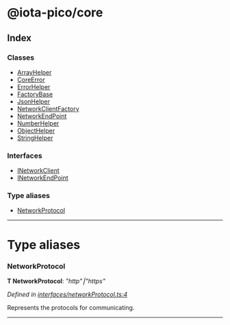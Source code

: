 


#  @iota-pico/core

## Index

### Classes

* [ArrayHelper](classes/arrayhelper.md)
* [CoreError](classes/coreerror.md)
* [ErrorHelper](classes/errorhelper.md)
* [FactoryBase](classes/factorybase.md)
* [JsonHelper](classes/jsonhelper.md)
* [NetworkClientFactory](classes/networkclientfactory.md)
* [NetworkEndPoint](classes/networkendpoint.md)
* [NumberHelper](classes/numberhelper.md)
* [ObjectHelper](classes/objecthelper.md)
* [StringHelper](classes/stringhelper.md)


### Interfaces

* [INetworkClient](interfaces/inetworkclient.md)
* [INetworkEndPoint](interfaces/inetworkendpoint.md)


### Type aliases

* [NetworkProtocol](#networkprotocol)



---
# Type aliases
<a id="networkprotocol"></a>

###  NetworkProtocol

**Τ NetworkProtocol**:  *"http"⎮"https"* 

*Defined in [interfaces/networkProtocol.ts:4](https://github.com/iotaeco/iota-pico-core/blob/e3b356e/src/interfaces/networkProtocol.ts#L4)*



Represents the protocols for communicating.




___


